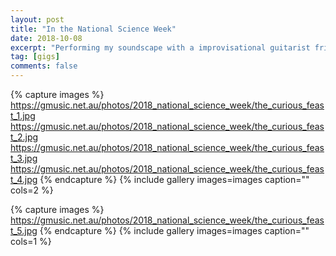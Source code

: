 ```yaml
---
layout: post
title: "In the National Science Week"
date: 2018-10-08
excerpt: "Performing my soundscape with a improvisational guitarist friend in the Curious Feast during the National Science Week."
tag: [gigs]
comments: false
---
```


{% capture images %}
	https://gmusic.net.au/photos/2018_national_science_week/the_curious_feast_1.jpg
	https://gmusic.net.au/photos/2018_national_science_week/the_curious_feast_2.jpg
	https://gmusic.net.au/photos/2018_national_science_week/the_curious_feast_3.jpg
	https://gmusic.net.au/photos/2018_national_science_week/the_curious_feast_4.jpg
{% endcapture %}
{% include gallery images=images caption="" cols=2 %}

{% capture images %}
	https://gmusic.net.au/photos/2018_national_science_week/the_curious_feast_5.jpg
{% endcapture %}
{% include gallery images=images caption="" cols=1 %}
